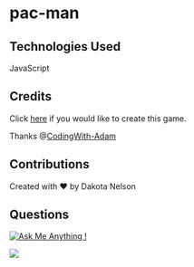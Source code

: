 # pac-man

## Technologies Used

JavaScript

## Credits

Click [here](https://www.youtube.com/watch?v=Tk48dQCdQ3E) if you would like to create this game.

Thanks @[CodingWith-Adam](https://github.com/CodingWith-Adam) 

## Contributions

Created with ❤️ by Dakota Nelson

## Questions

[![Ask Me Anything !](https://img.shields.io/badge/Ask%20me-anything-1abc9c.svg)](https://GitHub.com/Naereen/ama)

<a href="mailto:kotalilyy@gmail.com?"><img src="https://img.shields.io/badge/gmail-%23DD0031.svg?&style=for-the-badge&logo=gmail&logoColor=white"/></a>


